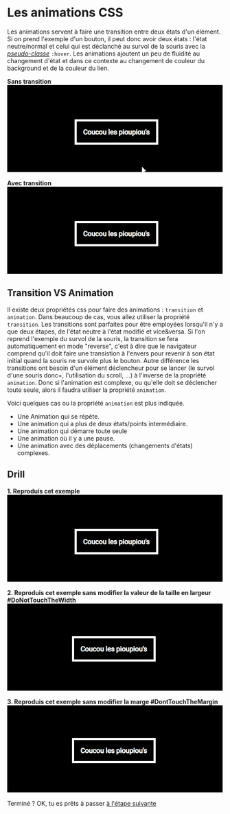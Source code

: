 # Les animations CSS

Les animations servent à faire une transition entre deux états d'un élément. Si on prend l'exemple d'un bouton, il peut donc avoir deux états : l'état neutre/normal et celui qui est déclanché au survol de la souris  avec la *[pseudo-classe](https://developer.mozilla.org/fr/docs/Web/CSS/Pseudo-classes)* ``:hover``. Les animations ajoutent un peu de fluidité au changement d'état et dans ce contexte au changement de couleur du background et de la couleur du lien.

**Sans transition**  
![Animation 1](./assets/anim1.gif)

**Avec transition**  
![Animation 1](./assets/anim2.gif)


## Transition VS Animation
Il existe deux propriétés css pour faire des animations : ``transition`` et ``animation``.
Dans beaucoup de cas, vous allez utiliser la propriété ``transition``. Les transitions sont parfaites pour être employées lorsqu'il n'y a que deux étapes, de l'état neutre à l'état modifié et vice&versa. Si l'on reprend l'exemple du survol de la souris, la transition se fera automatiquement en mode "reverse", c'est à dire que le navigateur comprend qu'il doit faire une transistion à l'envers pour revenir à son état initial quand la souris ne survole plus le bouton. Autre différence les transitions ont besoin d'un élément déclencheur pour se lancer (le survol d'une souris donc+, l'utilisation du scroll, ...) à l'inverse de la propriété ``animation``. Donc si l'animation est complexe, ou qu'elle doit se déclencher toute seule, alors il faudra utiliser la propriété ``animation``. 

Voici quelques cas ou la propriété ``animation`` est plus indiquée. 
- Une Animation qui se répète.
- Une animation qui a plus de deux états/points intermédiaire. 
- Une animation qui démarre toute seule 
- Une animation où il y a une pause.
- Une animation avec des déplacements (changements d'états) complexes.


 ## Drill 

 **1. Reproduis cet exemple**  
 ![Animation 1](./assets/anim2.gif)  

 **2. Reproduis cet exemple sans modifier la valeur de la taille en largeur #DoNotTouchTheWidth**
 ![Animation 1](./assets/anim3.gif)   

 **3. Reproduis cet exemple sans modifier la marge #DontTouchTheMargin**
 ![Animation 1](./assets/anim4.gif)  


 Terminé ? OK, tu es prêts à passer [à l'étape suivante](menu.md)
